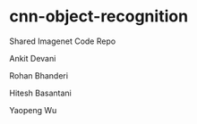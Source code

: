 # cnn-object-recognition

Shared Imagenet Code Repo

Ankit Devani

Rohan Bhanderi

Hitesh Basantani

Yaopeng Wu
